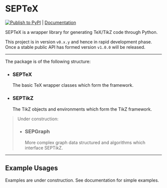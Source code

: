 # SEPTeX

[![Publish to PyPI](https://github.com/MarcelSimader/SEPTeX/actions/workflows/python-publish.yml/badge.svg)](https://github.com/MarcelSimader/SEPTeX/actions/workflows/python-publish.yml)
|  [Documentation](https://marcelsimader.github.io/SEPTeX/)

SEPTeX is a wrapper library for generating TeX/TikZ code through Python.

This project is in version ``v0.x.y`` and hence in rapid development phase. Once a stable public API has formed version ``v1.0.0`` will be released.

---

The package is of the following structure:
- ### SEPTeX
  The basic TeX wrapper classes which form the framework.

- ### SEPTikZ
  The TikZ objects and environments which form the TikZ framework.

> Under construction:
> - ### SEPGraph
>   More complex graph data structured and algorithms which interface SEPTikZ.

---

## Example Usages

Examples are under construction. See documentation for simple examples.
